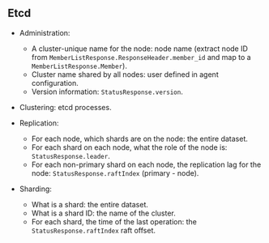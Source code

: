 ## Etcd
* Administration:
  * A cluster-unique name for the node: node name (extract node ID from `MemberListResponse.ResponseHeader.member_id` and map to a `MemberListResponse.Member`).
  * Cluster name shared by all nodes: user defined in agent configuration.
  * Version information: `StatusResponse.version`.

* Clustering: etcd processes.

* Replication:
  * For each node, which shards are on the node: the entire dataset.
  * For each shard on each node, what the role of the node is: `StatusResponse.leader`.
  * For each non-primary shard on each node, the replication lag for the node: `StatusResponse.raftIndex` (primary - node).

* Sharding:
  * What is a shard: the entire dataset.
  * What is a shard ID: the name of the cluster.
  * For each shard, the time of the last operation: the `StatusResponse.raftIndex` raft offset.
